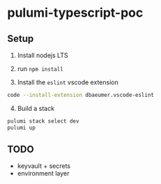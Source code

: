 # pulumi-typescript-poc


## Setup

1. Install nodejs LTS

2. run `npm install`

3. Install the `eslint` vscode extension
```bash
code --install-extension dbaeumer.vscode-eslint
```
4. Build a stack
```bash
pulumi stack select dev
pulumi up
```

## TODO

* keyvault + secrets
* environment layer
